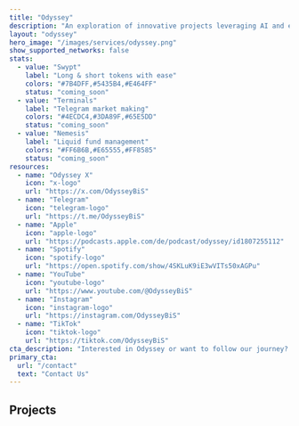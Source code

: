 ```yaml
---
title: "Odyssey"
description: "An exploration of innovative projects leveraging AI and emerging technologies to create opportunities and build apps for the future"
layout: "odyssey"
hero_image: "/images/services/odyssey.png"
show_supported_networks: false
stats:
  - value: "Swypt"
    label: "Long & short tokens with ease"
    colors: "#7B4DFF,#5435B4,#E464FF"
    status: "coming_soon"
  - value: "Terminals"
    label: "Telegram market making"
    colors: "#4ECDC4,#3DA89F,#65E5DD"
    status: "coming_soon"
  - value: "Nemesis"
    label: "Liquid fund management"
    colors: "#FF6B6B,#E65555,#FF8585"
    status: "coming_soon"
resources:
  - name: "Odyssey X"
    icon: "x-logo"
    url: "https://x.com/OdysseyBiS"
  - name: "Telegram"
    icon: "telegram-logo"
    url: "https://t.me/OdysseyBiS"
  - name: "Apple"
    icon: "apple-logo"
    url: "https://podcasts.apple.com/de/podcast/odyssey/id1807255112"
  - name: "Spotify"
    icon: "spotify-logo"
    url: "https://open.spotify.com/show/4SKLuK9iE3wVITs50xAGPu"
  - name: "YouTube"
    icon: "youtube-logo"
    url: "https://www.youtube.com/@OdysseyBiS"
  - name: "Instagram"
    icon: "instagram-logo"
    url: "https://instagram.com/OdysseyBiS"
  - name: "TikTok"
    icon: "tiktok-logo"
    url: "https://tiktok.com/OdysseyBiS"
cta_description: "Interested in Odyssey or want to follow our journey? Get in touch with us today."
primary_cta:
  url: "/contact"
  text: "Contact Us"
---
```


## Projects 